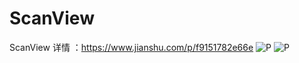 # ScanView
ScanView
详情 ：https://www.jianshu.com/p/f9151782e66e
![P](https://upload-images.jianshu.io/upload_images/19865651-cfeb8c542dafaf43.gif?imageMogr2/auto-orient/strip)
![P](https://upload-images.jianshu.io/upload_images/19865651-cfeb8c542dafaf43.gif)
